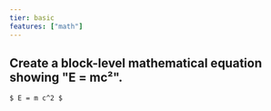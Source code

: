 ```yaml
---
tier: basic
features: ["math"]
---
```

Create a block-level mathematical equation showing "E = mc²".
---
```typst
$ E = m c^2 $
```